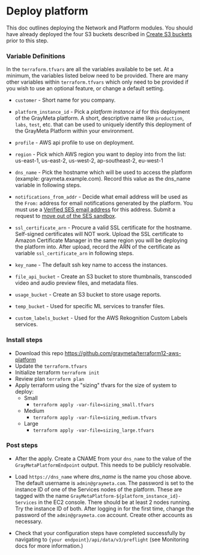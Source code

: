 # Deploy platform
 This doc outlines deploying the Network and Platform modules. You should have already deployed the four S3 buckets described in [Create S3 buckets](./docs/buckets.md) prior to this step.

### Variable Definitions

In the `terraform.tfvars` are all the variables available to be set. At a minimum, the variables listed below need to be provided. There are many other variables within `terraform.tfvars` which only need to be provided if you wish to use an optional feature, or change a default setting.


* `customer` - Short name for you company.
* `platform_instance_id` - Pick a _platform instance id_ for this deployment of the GrayMeta platform. A short, descriptive name like `production`, `labs`, `test`, etc. that can be used to uniquely identify this deployment of the GrayMeta Platform within your environment.
* `profile` - AWS api profile to use on deployment.
* `region` - Pick which AWS region you want to deploy into from the list: us-east-1, us-east-2, us-west-2, ap-southeast-2, eu-west-1

* `dns_name` - Pick the hostname which will be used to access the platform (example: graymeta.example.com). Record this value as the dns_name variable in following steps.
* `notifications_from_addr` - Decide what email address will be used as the `From:` address for email notifications generated by the platform. You must use a [Verified SES email address](http://docs.aws.amazon.com/ses/latest/DeveloperGuide/verify-email-addresses.html) for this address.  Submit a request to [move out of the SES sandbox](http://docs.aws.amazon.com/ses/latest/DeveloperGuide/request-production-access.html).
* `ssl_certificate_arn` - Procure a valid SSL certificate for the hostname. Self-signed certificates will NOT work. Upload the SSL certificate to Amazon Certificate Manager in the same region you will be deploying the platform into. After upload, record the ARN of the certificate as variable `ssl_certificate_arn` in following steps.
* `key_name`  - The default ssh key name to access the instances.

* `file_api_bucket` - Create an S3 bucket to store thumbnails, transcoded video and audio preview files, and metadata files.  
* `usage_bucket` - Create an S3 bucket to store usage reports.
* `temp_bucket` - Used for specific ML services to transfer files.
* `custom_labels_bucket` - Used for the AWS Rekognition Custom Labels services.

### Install steps
* Download this repo https://github.com/graymeta/terraform12-aws-platform
* Update the `terraform.tfvars`
* Initialize terraform `terraform init`
* Review plan `terraform plan`
* Apply terraform using the "sizing" tfvars for the size of system to deploy:
  * Small
    * `terraform apply -var-file=sizing_small.tfvars`
  * Medium
    * `terraform apply -var-file=sizing_medium.tfvars`
  * Large
    * `terraform apply -var-file=sizing_large.tfvars`

### Post steps
* After the apply.  Create a CNAME from your `dns_name` to the value of the `GrayMetaPlatformEndpoint` output. This needs to be publicly resolvable.
* Load `https://dns_name` where _dns\_name_ is the name you chose above. The default username is `admin@graymeta.com`. The password is set to the instance ID of one of the Services nodes of the platform. These are tagged with the name `GrayMetaPlatform-${platform_instance_id}-Services` in the EC2 console. There should be at least 2 nodes running. Try the instance ID of both. After logging in for the first time, change the password of the `admin@graymeta.com` account. Create other accounts as necessary.

* Check that your configuration steps have completed successfully by navigating to `{your endpoint}/api/data/v3/preflight` (see Monitoring docs for more information.)